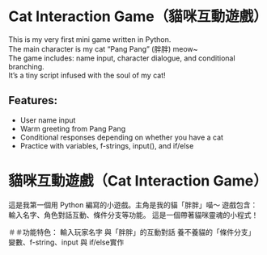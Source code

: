 # Cat Interaction Game（貓咪互動遊戲）

This is my very first mini game written in Python.  
The main character is my cat “Pang Pang” (胖胖) meow~  
The game includes: name input, character dialogue, and conditional branching.  
It’s a tiny script infused with the soul of my cat!

## Features:
- User name input
- Warm greeting from Pang Pang
- Conditional responses depending on whether you have a cat
- Practice with variables, f-strings, input(), and if/else

# 貓咪互動遊戲（Cat Interaction Game）

這是我第一個用 Python 編寫的小遊戲。主角是我的貓「胖胖」喵～
遊戲包含：輸入名字、角色對話互動、條件分支等功能。
這是一個帶著貓咪靈魂的小程式！

＃＃功能特色：
輸入玩家名字
與「胖胖」的互動對話
養不養貓的「條件分支」
變數、f-string、input 與 if/else實作
